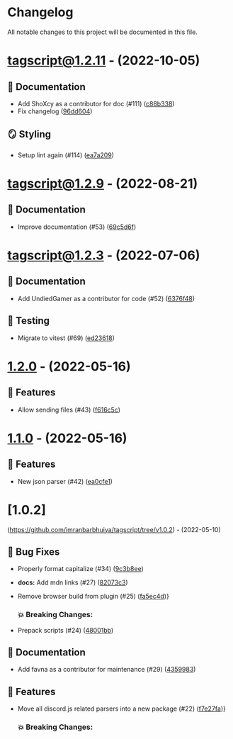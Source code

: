 # Changelog

All notable changes to this project will be documented in this file.

# [tagscript@1.2.11](https://github.com/imranbarbhuiya/tagscript/compare/tagscript@1.2.10...tagscript@1.2.11) - (2022-10-05)

## 📝 Documentation

- Add ShoXcy as a contributor for doc (#111) ([c88b338](https://github.com/imranbarbhuiya/tagscript/commit/c88b33898faef5816d5e8192c140b8d8efef814b))
- Fix changelog ([96dd604](https://github.com/imranbarbhuiya/tagscript/commit/96dd604f2c9e2f1fd2409e26f71848f8a9b829cb))

## 🪞 Styling

- Setup lint again (#114) ([ea7a209](https://github.com/imranbarbhuiya/tagscript/commit/ea7a20956408b006096d585447ec2630cc4285cb))

# [tagscript@1.2.9](https://github.com/imranbarbhuiya/tagscript/compare/tagscript@1.2.8...tagscript@1.2.9) - (2022-08-21)

## 📝 Documentation

- Improve documentation (#53) ([69c5d6f](https://github.com/imranbarbhuiya/tagscript/commit/69c5d6ff802d9d788959762abb64ae310d4b848a))

# [tagscript@1.2.3](https://github.com/imranbarbhuiya/tagscript/compare/tagscript@1.2.1...tagscript@1.2.3) - (2022-07-06)

## 📝 Documentation

- Add UndiedGamer as a contributor for code (#52) ([6376f48](https://github.com/imranbarbhuiya/tagscript/commit/6376f4826b9e778246a1536d8cd0b327c8000484))

## 🧪 Testing

- Migrate to vitest (#69) ([ed23618](https://github.com/imranbarbhuiya/tagscript/commit/ed23618afed995332b0b0792a6fc7e97cd1867cb))

# [1.2.0](https://github.com/imranbarbhuiya/tagscript/compare/tagscript@1.1.0...v1.2.0) - (2022-05-16)

## 🚀 Features

- Allow sending files (#43) ([f616c5c](https://github.com/imranbarbhuiya/tagscript/commit/f616c5cd66ff61cc47b889820fa818465ae56e3e))

# [1.1.0](https://github.com/imranbarbhuiya/tagscript/compare/tagscript@1.0.2...v1.1.0) - (2022-05-16)

## 🚀 Features

- New json parser (#42) ([ea0cfe1](https://github.com/imranbarbhuiya/tagscript/commit/ea0cfe1e73973c3503c6c7660029c1a8c0f10408))

# [1.0.2]
(https://github.com/imranbarbhuiya/tagscript/tree/v1.0.2) - (2022-05-10)

## 🐛 Bug Fixes

- Properly format capitalize (#34) ([9c3b8ee](https://github.com/imranbarbhuiya/tagscript/commit/9c3b8eecb1b55646d0b5536c7380615e430768cd))
- **docs:** Add mdn links (#27) ([82073c3](https://github.com/imranbarbhuiya/tagscript/commit/82073c306d2bdb3e10bbd1328c96ff1a5cdde535))
- Remove browser build from plugin (#25) ([fa5ec4d](https://github.com/imranbarbhuiya/tagscript/commit/fa5ec4dbbc257e93cf5dc0ccba76ed9111c8d9a8))}

   ### 💥 Breaking Changes:

- Prepack scripts (#24) ([48001bb](https://github.com/imranbarbhuiya/tagscript/commit/48001bbeb43c6239d645e6180586655d0aadb560))

## 📝 Documentation

- Add favna as a contributor for maintenance (#29) ([4359983](https://github.com/imranbarbhuiya/tagscript/commit/435998336c0b4ce959046363e3875ab96ccd8384))

## 🚀 Features

- Move all discord.js related parsers into a new package (#22) ([f7e27fa](https://github.com/imranbarbhuiya/tagscript/commit/f7e27fae5a0629679415f0e8c84e3fdfde452411))}

   ### 💥 Breaking Changes:


